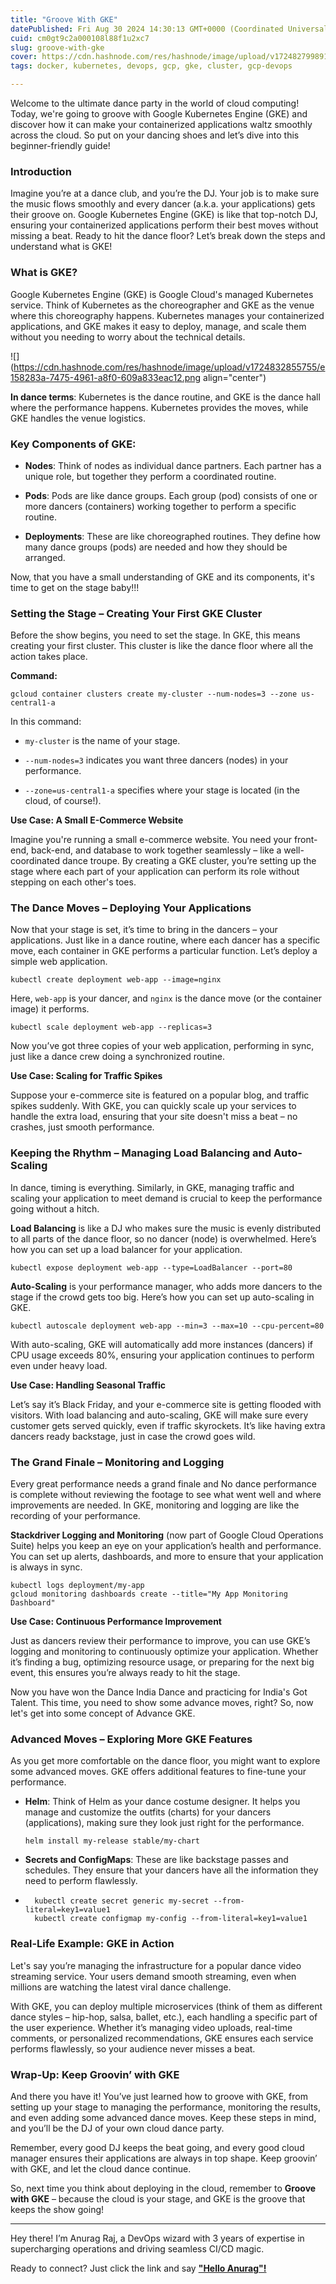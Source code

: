 ```yaml
---
title: "Groove With GKE"
datePublished: Fri Aug 30 2024 14:30:13 GMT+0000 (Coordinated Universal Time)
cuid: cm0gt9c2a000108l88f1u2xc7
slug: groove-with-gke
cover: https://cdn.hashnode.com/res/hashnode/image/upload/v1724827998912/7c3c614f-951b-45a4-9adc-0b266accde82.png
tags: docker, kubernetes, devops, gcp, gke, cluster, gcp-devops

---
```


Welcome to the ultimate dance party in the world of cloud computing! Today, we're going to groove with Google Kubernetes Engine (GKE) and discover how it can make your containerized applications waltz smoothly across the cloud. So put on your dancing shoes and let’s dive into this beginner-friendly guide!

### Introduction

Imagine you’re at a dance club, and you’re the DJ. Your job is to make sure the music flows smoothly and every dancer (a.k.a. your applications) gets their groove on. Google Kubernetes Engine (GKE) is like that top-notch DJ, ensuring your containerized applications perform their best moves without missing a beat. Ready to hit the dance floor? Let’s break down the steps and understand what is GKE!

### What is GKE?

Google Kubernetes Engine (GKE) is Google Cloud's managed Kubernetes service. Think of Kubernetes as the choreographer and GKE as the venue where this choreography happens. Kubernetes manages your containerized applications, and GKE makes it easy to deploy, manage, and scale them without you needing to worry about the technical details.

![](https://cdn.hashnode.com/res/hashnode/image/upload/v1724832855755/e158283a-7475-4961-a8f0-609a833eac12.png align="center")

**In dance terms**: Kubernetes is the dance routine, and GKE is the dance hall where the performance happens. Kubernetes provides the moves, while GKE handles the venue logistics.

### Key Components of GKE:

* **Nodes**: Think of nodes as individual dance partners. Each partner has a unique role, but together they perform a coordinated routine.
    
* **Pods**: Pods are like dance groups. Each group (pod) consists of one or more dancers (containers) working together to perform a specific routine.
    
* **Deployments**: These are like choreographed routines. They define how many dance groups (pods) are needed and how they should be arranged.
    

Now, that you have a small understanding of GKE and its components, it's time to get on the stage baby!!!

### Setting the Stage – Creating Your First GKE Cluster

Before the show begins, you need to set the stage. In GKE, this means creating your first cluster. This cluster is like the dance floor where all the action takes place.

**Command:**

```plaintext
gcloud container clusters create my-cluster --num-nodes=3 --zone us-central1-a
```

In this command:

* `my-cluster` is the name of your stage.
    
* `--num-nodes=3` indicates you want three dancers (nodes) in your performance.
    
* `--zone=us-central1-a` specifies where your stage is located (in the cloud, of course!).
    

**Use Case: A Small E-Commerce Website**

Imagine you're running a small e-commerce website. You need your front-end, back-end, and database to work together seamlessly – like a well-coordinated dance troupe. By creating a GKE cluster, you’re setting up the stage where each part of your application can perform its role without stepping on each other's toes.

### The Dance Moves – Deploying Your Applications

Now that your stage is set, it’s time to bring in the dancers – your applications. Just like in a dance routine, where each dancer has a specific move, each container in GKE performs a particular function. Let’s deploy a simple web application.

```plaintext
kubectl create deployment web-app --image=nginx
```

Here, `web-app` is your dancer, and `nginx` is the dance move (or the container image) it performs.

```plaintext
kubectl scale deployment web-app --replicas=3
```

Now you’ve got three copies of your web application, performing in sync, just like a dance crew doing a synchronized routine.

**Use Case: Scaling for Traffic Spikes**

Suppose your e-commerce site is featured on a popular blog, and traffic spikes suddenly. With GKE, you can quickly scale up your services to handle the extra load, ensuring that your site doesn't miss a beat – no crashes, just smooth performance.

### Keeping the Rhythm – Managing Load Balancing and Auto-Scaling

In dance, timing is everything. Similarly, in GKE, managing traffic and scaling your application to meet demand is crucial to keep the performance going without a hitch.

**Load Balancing** is like a DJ who makes sure the music is evenly distributed to all parts of the dance floor, so no dancer (node) is overwhelmed. Here’s how you can set up a load balancer for your application.

```plaintext
kubectl expose deployment web-app --type=LoadBalancer --port=80
```

**Auto-Scaling** is your performance manager, who adds more dancers to the stage if the crowd gets too big. Here’s how you can set up auto-scaling in GKE.

```plaintext
kubectl autoscale deployment web-app --min=3 --max=10 --cpu-percent=80
```

With auto-scaling, GKE will automatically add more instances (dancers) if CPU usage exceeds 80%, ensuring your application continues to perform even under heavy load.

**Use Case: Handling Seasonal Traffic**

Let’s say it’s Black Friday, and your e-commerce site is getting flooded with visitors. With load balancing and auto-scaling, GKE will make sure every customer gets served quickly, even if traffic skyrockets. It’s like having extra dancers ready backstage, just in case the crowd goes wild.

### The Grand Finale – Monitoring and Logging

Every great performance needs a grand finale and No dance performance is complete without reviewing the footage to see what went well and where improvements are needed. In GKE, monitoring and logging are like the recording of your performance.

**Stackdriver Logging and Monitoring** (now part of Google Cloud Operations Suite) helps you keep an eye on your application’s health and performance. You can set up alerts, dashboards, and more to ensure that your application is always in sync.

```plaintext
kubectl logs deployment/my-app
gcloud monitoring dashboards create --title="My App Monitoring Dashboard"
```

**Use Case: Continuous Performance Improvement**

Just as dancers review their performance to improve, you can use GKE’s logging and monitoring to continuously optimize your application. Whether it’s finding a bug, optimizing resource usage, or preparing for the next big event, this ensures you’re always ready to hit the stage.

Now you have won the Dance India Dance and practicing for India's Got Talent. This time, you need to show some advance moves, right? So, now let's get into some concept of Advance GKE.

### Advanced Moves – Exploring More GKE Features

As you get more comfortable on the dance floor, you might want to explore some advanced moves. GKE offers additional features to fine-tune your performance.

* **Helm**: Think of Helm as your dance costume designer. It helps you manage and customize the outfits (charts) for your dancers (applications), making sure they look just right for the performance.
    
    ```plaintext
    helm install my-release stable/my-chart
    ```
    
* **Secrets and ConfigMaps**: These are like backstage passes and schedules. They ensure that your dancers have all the information they need to perform flawlessly.
    
* ```plaintext
    kubectl create secret generic my-secret --from-literal=key1=value1
    kubectl create configmap my-config --from-literal=key1=value1
    ```
    

### Real-Life Example: GKE in Action

Let's say you’re managing the infrastructure for a popular dance video streaming service. Your users demand smooth streaming, even when millions are watching the latest viral dance challenge.

With GKE, you can deploy multiple microservices (think of them as different dance styles – hip-hop, salsa, ballet, etc.), each handling a specific part of the user experience. Whether it’s managing video uploads, real-time comments, or personalized recommendations, GKE ensures each service performs flawlessly, so your audience never misses a beat.

### Wrap-Up: Keep Groovin’ with GKE

And there you have it! You’ve just learned how to groove with GKE, from setting up your stage to managing the performance, monitoring the results, and even adding some advanced dance moves. Keep these steps in mind, and you’ll be the DJ of your own cloud dance party.

Remember, every good DJ keeps the beat going, and every good cloud manager ensures their applications are always in top shape. Keep groovin’ with GKE, and let the cloud dance continue.

So, next time you think about deploying in the cloud, remember to **Groove with GKE** – because the cloud is your stage, and GKE is the groove that keeps the show going!

---

Hey there! I’m Anurag Raj, a DevOps wizard with 3 years of expertise in supercharging operations and driving seamless CI/CD magic.

Ready to connect? Just click the link and say [**"Hello Anurag"!**](https://www.linkedin.com/in/anurag-raj-8975b0128/)